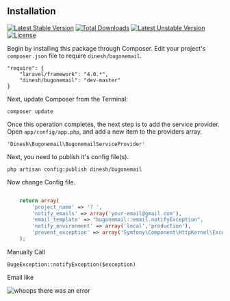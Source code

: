 
## Installation

[![Latest Stable Version](https://poser.pugx.org/dinesh/bugonemail/v/stable.svg)](https://packagist.org/packages/dinesh/bugonemail) [![Total Downloads](https://poser.pugx.org/dinesh/bugonemail/downloads.svg)](https://packagist.org/packages/dinesh/bugonemail) [![Latest Unstable Version](https://poser.pugx.org/dinesh/bugonemail/v/unstable.svg)](https://packagist.org/packages/dinesh/bugonemail) [![License](https://poser.pugx.org/dinesh/bugonemail/license.svg)](https://packagist.org/packages/dinesh/bugonemail)

Begin by installing this package through Composer.
Edit your project's `composer.json` file to require `dinesh/bugonemail`.

    "require": {
		"laravel/framework": "4.0.*",
		"dinesh/bugonemail": "dev-master"
	}

Next, update Composer from the Terminal:

    composer update

Once this operation completes, the next step is to add the service provider. Open `app/config/app.php`, and add a new item to the providers array.

    'Dinesh\Bugonemail\BugonemailServiceProvider'

Next, you need to publish it's config file(s).

    php artisan config:publish dinesh/bugonemail 

Now change Config file.
```php

    return array(
        'project_name' => '? ',
        'notify_emails' => array('your-email@gmail.com'),
        'email_template' => "bugonemail::email.notifyException",
        'notify_environment' => array('local','production'),
        'prevent_exception' => array('Symfony\Component\HttpKernel\Exception\NotFoundHttpException'),
    );

```
Manually Call

    BugeException::notifyException($exception)


Email like

![whoops there was an error](https://cloud.githubusercontent.com/assets/1228130/3213968/56a4eb00-efa3-11e3-9ea6-85e840174c88.jpg)
